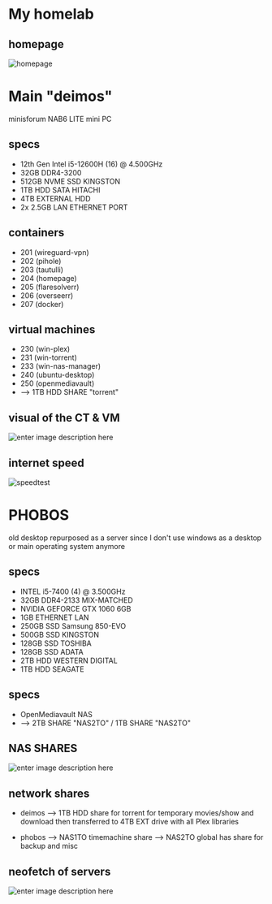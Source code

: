 # My homelab 

## homepage
![homepage](https://i.imgur.com/6jCQPl1.png)


# Main "deimos"

minisforum NAB6 LITE mini PC

## specs

* 12th Gen Intel i5-12600H (16) @ 4.500GHz
* 32GB DDR4-3200
* 512GB NVME SSD KINGSTON
* 1TB HDD SATA HITACHI
* 4TB EXTERNAL HDD 
* 2x 2.5GB LAN ETHERNET PORT

## containers
* 201 (wireguard-vpn)
* 202 (pihole)
* 203 (tautulli)
* 204 (homepage)
* 205 (flaresolverr)
* 206 (overseerr)
* 207 (docker)

## virtual machines
* 230 (win-plex)
* 231 (win-torrent)
* 233 (win-nas-manager)
* 240 (ubuntu-desktop)
* 250 (openmediavault)
* --> 1TB HDD SHARE "torrent"

## visual of the CT & VM
![enter image description here](https://i.imgur.com/qJPGkmQ.png)

## internet speed
![speedtest](https://i.imgur.com/GSAFgF2.png)




# PHOBOS

old desktop repurposed as a server since I don't use windows as a desktop or main operating system anymore

## specs

* INTEL i5-7400 (4) @ 3.500GHz
* 32GB DDR4-2133 MIX-MATCHED
* NVIDIA GEFORCE GTX 1060 6GB
* 1GB ETHERNET LAN
* 250GB SSD Samsung 850-EVO
* 500GB SSD KINGSTON
* 128GB SSD TOSHIBA
* 128GB SSD ADATA
* 2TB HDD WESTERN DIGITAL
* 1TB HDD SEAGATE

## specs
* OpenMediavault NAS 
* --> 2TB SHARE "NAS2TO" / 1TB SHARE "NAS2TO"


## NAS SHARES
![enter image description here](https://i.imgur.com/yf1YOoi.png)



## network shares
* deimos 
--> 1TB HDD share for torrent for temporary movies/show and download then transferred to 4TB EXT drive with all Plex libraries

* phobos
--> NAS1TO timemachine share
--> NAS2TO global has share for backup and misc


## neofetch of servers
![enter image description here](https://i.imgur.com/uj1oDq1.png)

<!--stackedit_data:
eyJoaXN0b3J5IjpbLTE4NTI2NzE2ODAsLTU1MjA4MjEwOSwtMj
AyNDM5MTY4OSwxOTYyNDQ0OTE4LDI3NjA4NjMwMyw3NTA1NTQ1
NDBdfQ==
-->